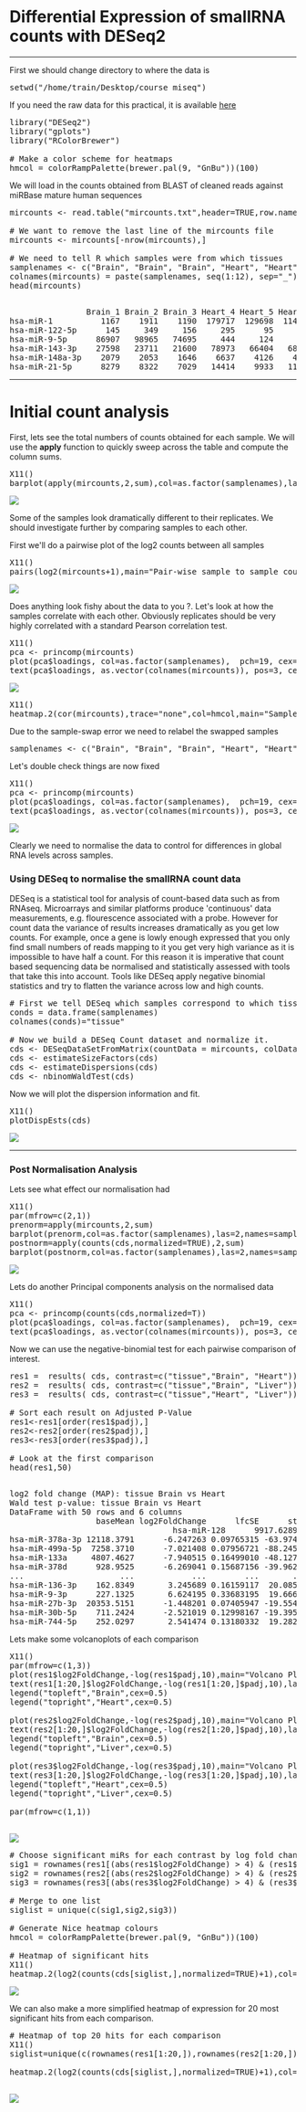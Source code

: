 # Differential Expression of smallRNA counts with DESeq2

* * *

First we should change directory to where the data is

<pre class="com">setwd("/home/train/Desktop/course_miseq")
</pre>

If you need the raw data for this practical, it is available [here](http://wwwdev.ebi.ac.uk/enright-srv/courses/rna_cambridge_2017/miseqdeseq/data)

<pre class="com">library("DESeq2")
library("gplots")
library("RColorBrewer")

# Make a color scheme for heatmaps
hmcol = colorRampPalette(brewer.pal(9, "GnBu"))(100)
</pre>

We will load in the counts obtained from BLAST of cleaned reads against miRBase mature human sequences

<pre class="com">mircounts <- read.table("mircounts.txt",header=TRUE,row.names=1)

# We want to remove the last line of the mircounts file
mircounts <- mircounts[-nrow(mircounts),]

# We need to tell R which samples were from which tissues
samplenames <- c("Brain", "Brain", "Brain", "Heart", "Heart", "Heart", "Heart", "Heart", "Liver", "Liver", "Liver", "Liver")
colnames(mircounts) = paste(samplenames, seq(1:12), sep="_")
head(mircounts)

</pre>


<pre class="res">                Brain_1 Brain_2 Brain_3 Heart_4 Heart_5 Heart_6 Heart_7 Heart_8 Liver_9 Liver_10 Liver_11 Liver_12
hsa-miR-1          1167    1911    1190  179717  129698  114090  164659    1253     375      554      345      348
hsa-miR-122-5p      145     349     156     295      95     187     155     183  157280    73426   145594    63610
hsa-miR-9-5p      86907   98965   74695     444     124     296     239   84410     136      256      134      137
hsa-miR-143-3p    27598   23711   21600   78973   66404   68549   96678   24126   16411     8800    10078     7491
hsa-miR-148a-3p    2079    2053    1646    6637    4126    4034    6276    1697   73860    40933    52708    32330
hsa-miR-21-5p      8279    8322    7029   14414    9933   11397   14733    6732   58983    28787    32407    26526
</pre>


* * *

# Initial count analysis

First, lets see the total numbers of counts obtained for each sample. We will use the **apply** function to quickly sweep across the table and compute the column sums.

<pre class="com">X11()
barplot(apply(mircounts,2,sum),col=as.factor(samplenames),las=2)
</pre>

![](images_2/barplot.jpg)

Some of the samples look dramatically different to their replicates. We should investigate further by comparing samples to each other.

First we'll do a pairwise plot of the log2 counts between all samples

<pre class="com">X11()
pairs(log2(mircounts+1),main="Pair-wise sample to sample counts")
</pre>

![](images_2/pairs.jpg)

Does anything look fishy about the data to you ?. Let's look at how the samples correlate with each other. Obviously replicates should be very highly correlated with a standard Pearson correlation test.

<pre class="com">X11()
pca <- princomp(mircounts)
plot(pca$loadings, col=as.factor(samplenames),  pch=19, cex=2, main="Sample to Sample")
text(pca$loadings, as.vector(colnames(mircounts)), pos=3, cex=0.8)
</pre>

![](images_2/bhl-pca1.png)

<pre class="com">X11()
heatmap.2(cor(mircounts),trace="none",col=hmcol,main="Sample Correlation")
</pre>

Due to the sample-swap error we need to relabel the swapped samples

<pre class="com">samplenames <- c("Brain", "Brain", "Brain", "Heart", "Heart", "Heart", "Heart", "Brain", "Liver", "Liver", "Liver" ,"Liver")
</pre>

Let's double check things are now fixed

<pre class="com">X11()
pca <- princomp(mircounts)
plot(pca$loadings, col=as.factor(samplenames),  pch=19, cex=2, main="Sample to Sample")
text(pca$loadings, as.vector(colnames(mircounts)), pos=3, cex=0.8)
</pre>

![](images_2/bhl-pca2.png)

Clearly we need to normalise the data to control for differences in global RNA levels across samples.

### Using DESeq to normalise the smallRNA count data

DESeq is a statistical tool for analysis of count-based data such as from RNAseq. Microarrays and similar platforms produce 'continuous' data measurements, e.g. flourescence associated with a probe. However for count data the variance of results increases dramatically as you get low counts. For example, once a gene is lowly enough expressed that you only find small numbers of reads mapping to it you get very high variance as it is impossible to have half a count. For this reason it is imperative that count based sequencing data be normalised and statistically assessed with tools that take this into account. Tools like DESeq apply negative binomial statistics and try to flatten the variance across low and high counts.

<pre class="com">
# First we tell DESeq which samples correspond to which tissues.
conds = data.frame(samplenames)
colnames(conds)="tissue"

# Now we build a DESeq Count dataset and normalize it.
cds <- DESeqDataSetFromMatrix(countData = mircounts, colData = conds, design = ~ tissue)
cds <- estimateSizeFactors(cds)
cds <- estimateDispersions(cds)
cds <- nbinomWaldTest(cds)
</pre>

Now we will plot the dispersion information and fit.

<pre class="com" width="600">X11()
plotDispEsts(cds)
</pre>

![](images_2/dispersion.jpg)

* * *

### Post Normalisation Analysis

Lets see what effect our normalisation had

<pre class="com">X11()
par(mfrow=c(2,1))
prenorm=apply(mircounts,2,sum)
barplot(prenorm,col=as.factor(samplenames),las=2,names=samplenames)
postnorm=apply(counts(cds,normalized=TRUE),2,sum)
barplot(postnorm,col=as.factor(samplenames),las=2,names=samplenames)
</pre>

![](images_2/barplots.jpg)

Lets do another Principal components analysis on the normalised data

<pre class="com">X11()
pca <- princomp(counts(cds,normalized=T))
plot(pca$loadings, col=as.factor(samplenames),  pch=19, cex=2, main="Sample to Sample PCA")
text(pca$loadings, as.vector(colnames(mircounts)), pos=3, cex=0.8)
</pre>

Now we can use the negative-binomial test for each pairwise comparison of interest.

<pre class="com" width="600">res1 =  results( cds, contrast=c("tissue","Brain", "Heart"))
res2 =  results( cds, contrast=c("tissue","Brain", "Liver"))
res3 =  results( cds, contrast=c("tissue","Heart", "Liver"))

# Sort each result on Adjusted P-Value
res1<-res1[order(res1$padj),]
res2<-res2[order(res2$padj),]
res3<-res3[order(res3$padj),]

# Look at the first comparison
head(res1,50)

</pre>

<pre class="res">log2 fold change (MAP): tissue Brain vs Heart 
Wald test p-value: tissue Brain vs Heart 
DataFrame with 50 rows and 6 columns
                  baseMean log2FoldChange      lfcSE      stat       pvalue         padj
                 <numeric>      <numeric>  <numeric> <numeric>    <numeric>    <numeric>hsa-miR-128      9917.6289       4.716332 0.11968367  39.40664            0            0
hsa-miR-378a-3p 12118.3791      -6.247263 0.09765315 -63.97401            0            0
hsa-miR-499a-5p  7258.3710      -7.021408 0.07956721 -88.24500            0            0
hsa-miR-133a     4807.4627      -7.940515 0.16499010 -48.12722            0            0
hsa-miR-378d      928.9525      -6.269041 0.15687156 -39.96289            0            0
...                    ...            ...        ...       ...          ...          ...
hsa-miR-136-3p    162.8349       3.245689 0.16159117  20.08581 9.821032e-90 1.603390e-88
hsa-miR-9-3p      227.1325       6.624195 0.33683195  19.66617 4.203540e-86 6.716720e-85
hsa-miR-27b-3p  20353.5151      -1.448201 0.07405947 -19.55457 3.771937e-85 5.901510e-84
hsa-miR-30b-5p    711.2424      -2.521019 0.12998167 -19.39519 8.474115e-84 1.298788e-82
hsa-miR-744-5p    252.0297       2.541474 0.13180332  19.28232 7.560116e-83 1.135529e-81</numeric> </numeric></numeric></numeric></numeric></numeric></pre>

Lets make some volcanoplots of each comparison

<pre class="com">
X11()
par(mfrow=c(1,3))
plot(res1$log2FoldChange,-log(res1$padj,10),main="Volcano Plot Brain vs Heart")
text(res1[1:20,]$log2FoldChange,-log(res1[1:20,]$padj,10),labels=rownames(res1[1:20,]),cex=0.7,pos=1)
legend("topleft","Brain",cex=0.5)
legend("topright","Heart",cex=0.5)

plot(res2$log2FoldChange,-log(res2$padj,10),main="Volcano Plot Brain vs Liver")
text(res2[1:20,]$log2FoldChange,-log(res2[1:20,]$padj,10),labels=rownames(res2[1:20,]),cex=0.7,pos=1)
legend("topleft","Brain",cex=0.5)
legend("topright","Liver",cex=0.5)

plot(res3$log2FoldChange,-log(res3$padj,10),main="Volcano Plot Heart vs Liver")
text(res3[1:20,]$log2FoldChange,-log(res3[1:20,]$padj,10),labels=rownames(res3[1:20,]),cex=0.7,pos=1)
legend("topleft","Heart",cex=0.5)
legend("topright","Liver",cex=0.5)

par(mfrow=c(1,1))

</pre>

![](images_2/bhl-volcano.png)

<pre class="com"># Choose significant miRs for each contrast by log fold change and adj. P-value
sig1 = rownames(res1[(abs(res1$log2FoldChange) > 4) & (res1$padj < 0.00001) & !is.na(res1$padj),])
sig2 = rownames(res2[(abs(res2$log2FoldChange) > 4) & (res2$padj < 0.00001) & !is.na(res2$padj),])
sig3 = rownames(res3[(abs(res3$log2FoldChange) > 4) & (res3$padj < 0.00001) & !is.na(res3$padj),])

# Merge to one list
siglist = unique(c(sig1,sig2,sig3))

# Generate Nice heatmap colours
hmcol = colorRampPalette(brewer.pal(9, "GnBu"))(100)

# Heatmap of significant hits
X11()
heatmap.2(log2(counts(cds[siglist,],normalized=TRUE)+1),col=hmcol,trace="none",labCol=samplenames,margin=c(5,10))
</pre>

![](images_2/bhl-heatmap1.png)

We can also make a more simplified heatmap of expression for 20 most significant hits from each comparison.

<pre class="com"># Heatmap of top 20 hits for each comparison
X11()
siglist=unique(c(rownames(res1[1:20,]),rownames(res2[1:20,]),rownames(res3[1:20,])))

heatmap.2(log2(counts(cds[siglist,],normalized=TRUE)+1),col=hmcol,trace="none",margin=c(5,10))

</pre>

![](images_2/bhl-heatmap2.png)
